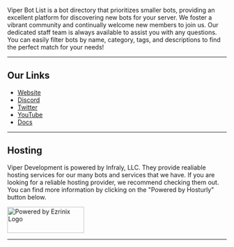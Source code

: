 <p>Viper Bot List is a bot directory that prioritizes smaller bots, providing an excellent platform for discovering new bots for your server. We foster a vibrant community and continually welcome new members to join us. Our dedicated staff team is always available to assist you with any questions. You can easily filter bots by name, category, tags, and descriptions to find the perfect match for your needs!</p>

<hr>

## Our Links
<ul>
  <li><a href="https://viperdevelopment.xyz">Website</a></li>
  <li><a href="https://discord.gg/KanBnXqdM4">Discord</a></li>
  <li><a href="https://twitter.com/viperbotlist">Twitter</a></li>
  <li><a href="https://youtube.com/@viperbotlist">YouTube</a></li>
  <li><a href="https://docs.viperbotlist.com/">Docs</a></li>
</ul>

<hr>

## Hosting
<p>Viper Development is powered by Infraly, LLC. They provide realiable hosting services for our many bots and services that we have. If you are looking for a reliable hosting provider, we recommend checking them out. You can find more information by clicking on the "Powered by Hosturly" button below.</p>

<a href="https://ezrinix.com" target="_blank"><img src="https://ezrinix.network/images/Powered-By-Ezrinix.png" width="176" height="60" alt="Powered by Ezrinix Logo"></img></a>

<hr>
